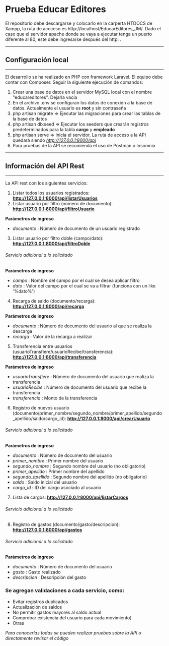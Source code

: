 #  Prueba Educar Editores

El repositorio debe descargarse y colocarlo en la carperta HTDOCS de Xampp, la ruta de accceso es http://localhost/EducarEditores_JM/.
Dado el caso que el servidor apache donde se vaya a ejecutar tenga un puerto diferente al 80, este debe ingresarse después del http: .

**************************
## Configuración local
**************************

El desarrollo se ha realizado en PHP con framework Laravel. El equipo debe contar con Composer. Seguir la siguiente ejecución de comandos:

1. Crear una base de datos en el servidor MySQL local con el nombre "educareditores". Dejarla vacía
2. En el archivo .env se configuran los datos de conexión a la base de datos. Actualmente el usuario es **root** y sin contraseña
3. php artisan migrate => Ejecutar las migraciones para crear las tablas de la base de datos
4. php artisan db:seed => Ejecutar los seeders que crearán registros predeterminados para la tabla **cargo** y **empleado**
5. php artisan serve   => Inicia el servidor. La ruta de acceso a la API quedará siendo *http://127.0.0.1:8000/api*
6. Para pruebas de la API se recomienda el uso de Postman o Insomnia

**************************
## Información del API Rest
**************************

La API rest con los siguientes servicios:

1. Listar todos los usuarios registrados: **http://127.0.0.1:8000/api/listarUsuarios**
2. Listar usuario por filtro (número de documento): **http://127.0.0.1:8000/api/filtroUsuario**

**Parámetros de ingreso**
- *documento* : Número de documento de un usuario registrado

3. Listar usuario por filtro doble (campo/dato): **http://127.0.0.1:8000/api/filtroDoble**
###### Servicio adicional a lo solicitado

**Parámetros de ingreso**
- *campo* : Nombre del campo por el cual se desea aplicar filtro
- *dato*  : Valor del campo por el cual se va a filtrar (funciona con un like '%dato%')

4. Recarga de saldo (documento/recarga): **http://127.0.0.1:8000/api/recarga**

**Parámetros de ingreso**
- *documento* : Número de documento del usuario al que se realiza la descarga
- *recarga*   : Valor de la recarga a realizar

5. Transferencia entre usuarios (usuarioTransfiere/usuarioRecibe/transferencia): **http://127.0.0.1:8000/api/transferencia**

**Parámetros de ingreso**
- *usuarioTransfiere* : Número de documento del usuario que realiza la transferencia
- *usuarioRecibe*     : Número de documento del usuario que recibe la transferencia
- *transferencia*     : Monto de la transferencia

6. Registro de nuevos usuario (documento/primer_nombre/segundo_nombre/primer_apellido/segundo_apellido/saldo/cargo_id): **http://127.0.0.1:8000/api/crearUsuario**
###### Servicio adicional a lo solicitado

**Parámetros de ingreso**
- *documento*        : Número de documento del usuario
- *primer_nombre*    : Primer nombre del usuario
- *segundo_nombre*   : Segundo nombre del usuario (no obligatorio)
- *primer_apellido*  : Primer nombre del apellido
- *segundo_apellido* : Segundo nombre del apellido (no obligatorio)
- *saldo*            : Saldo inicial del usuario
- *cargo_id*         : ID del cargo asociado al usuario

7. Lista de cargos: **http://127.0.0.1:8000/api/listarCargos**
###### Servicio adicional a lo solicitado

8. Registro de gastos (documento/gasto/descripcion): **http://127.0.0.1:8000/api/gastos**
###### Servicio adicional a lo solicitado

**Parámetros de ingreso**
- *documento*    : Número de documento del usuario
- *gasto*        : Gasto realizado
- *descripcion*  : Descripción del gasto

### Se agregan validaciones a cada servicio, como:
- Evitar registros duplicados
- Actualización de saldos
- No permitir gastos mayores al saldo actual
- Comprobar existencia del usuario para cada movimiento}
- Otras

*Para conocerlas todas se pueden realizar pruebas sobre la API o directamente revisar el código*